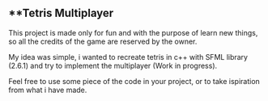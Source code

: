 ## **Tetris Multiplayer
This project is made only for fun and with the purpose of learn new things,
so all the credits of the game are reserved by the owner.

My idea was simple, i wanted to recreate tetris in c++ with SFML library (2.6.1)
and try to implement the multiplayer (Work in progress).

Feel free to use some piece of the code in your project, or to take ispiration
from what i have made.
